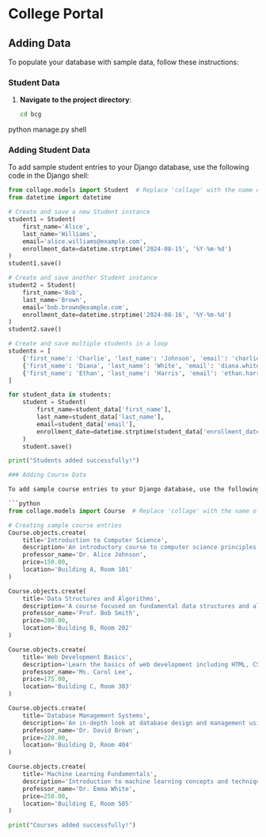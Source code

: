 # College Portal

## Adding Data

To populate your database with sample data, follow these instructions:

### Student Data

1. **Navigate to the project directory**:

   ```bash
   cd bcg
python manage.py shell

### Adding Student Data

To add sample student entries to your Django database, use the following code in the Django shell:

```python
from collage.models import Student  # Replace 'collage' with the name of your Django app
from datetime import datetime

# Create and save a new Student instance
student1 = Student(
    first_name='Alice',
    last_name='Williams',
    email='alice.williams@example.com',
    enrollment_date=datetime.strptime('2024-08-15', '%Y-%m-%d')
)
student1.save()

# Create and save another Student instance
student2 = Student(
    first_name='Bob',
    last_name='Brown',
    email='bob.brown@example.com',
    enrollment_date=datetime.strptime('2024-08-16', '%Y-%m-%d')
)
student2.save()

# Create and save multiple students in a loop
students = [
    {'first_name': 'Charlie', 'last_name': 'Johnson', 'email': 'charlie.johnson@example.com', 'enrollment_date': '2024-08-17'},
    {'first_name': 'Diana', 'last_name': 'White', 'email': 'diana.white@example.com', 'enrollment_date': '2024-08-18'},
    {'first_name': 'Ethan', 'last_name': 'Harris', 'email': 'ethan.harris@example.com', 'enrollment_date': '2024-08-19'}
]

for student_data in students:
    student = Student(
        first_name=student_data['first_name'],
        last_name=student_data['last_name'],
        email=student_data['email'],
        enrollment_date=datetime.strptime(student_data['enrollment_date'], '%Y-%m-%d')
    )
    student.save()

print("Students added successfully!")

### Adding Course Data

To add sample course entries to your Django database, use the following code in the Django shell:

```python
from collage.models import Course  # Replace 'collage' with the name of your Django app

# Creating sample course entries
Course.objects.create(
    title='Introduction to Computer Science',
    description='An introductory course to computer science principles and programming.',
    professor_name='Dr. Alice Johnson',
    price=150.00,
    location='Building A, Room 101'
)

Course.objects.create(
    title='Data Structures and Algorithms',
    description='A course focused on fundamental data structures and algorithms.',
    professor_name='Prof. Bob Smith',
    price=200.00,
    location='Building B, Room 202'
)

Course.objects.create(
    title='Web Development Basics',
    description='Learn the basics of web development including HTML, CSS, and JavaScript.',
    professor_name='Ms. Carol Lee',
    price=175.00,
    location='Building C, Room 303'
)

Course.objects.create(
    title='Database Management Systems',
    description='An in-depth look at database design and management using SQL.',
    professor_name='Dr. David Brown',
    price=220.00,
    location='Building D, Room 404'
)

Course.objects.create(
    title='Machine Learning Fundamentals',
    description='Introduction to machine learning concepts and techniques.',
    professor_name='Dr. Emma White',
    price=250.00,
    location='Building E, Room 505'
)

print("Courses added successfully!")
